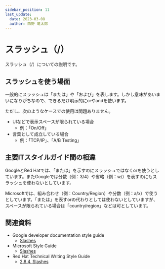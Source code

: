```yaml
---
sidebar_position: 11
last_update:
  date: 2023-03-08
  author: 西野 竜太郎
---
```


# スラッシュ（/）

スラッシュ（/）についての説明です。

## スラッシュを使う場面

一般的にスラッシュは「または」や「および」を表します。しかし意味があいまいになりがちなので、できるだけ明示的にorやandを使います。

ただし、次のようなケースでの使用は問題ありません。

- UIなどで表示スペースが限られている場合
    - 例：「On/Off」
- 言葉として成立している場合
    - 例：「TCP/IP」、「A/B Testing」

## 主要ITスタイルガイド間の相違

GoogleとRed Hatでは、「または」を示すのにスラッシュではなくorを使うとしています。またGoogleでは分数（例：3/4）や省略（例：w/）を表すのにもスラッシュを使わないとしています。

Microsoftでは、組み合わせ（例：Country/Region）や分数（例：a/x）で使うとしています。「または」を表すorの代わりとしては使わないとしていますが、スペースが限られている場合は「country/region」などは可としています。

## 関連資料

- Google developer documentation style guide
    - [Slashes](https://developers.google.com/style/slashes)
- Microsoft Style Guide
    - [Slashes](https://learn.microsoft.com/en-us/style-guide/punctuation/slashes)
- Red Hat Technical Writing Style Guide
    - [⁠2.8.4. Slashes](https://stylepedia.net/style/#slashes)